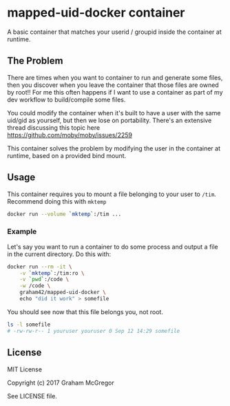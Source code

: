 # mapped-uid-docker container

A basic container that matches your userid / groupid inside the container at
runtime.

## The Problem

There are times when you want to container to run and generate some files, then
you discover when you leave the container that those files are owned by root!!
For me this often happens if I want to use a container as part of my dev
workflow to build/compile some files.

You could modify the container when it's built to have a user with the same
uid/gid as yourself, but then we lose on portability. There's an extensive
thread discussing this topic here https://github.com/moby/moby/issues/2259

This container solves the problem by modifying the user in the container at
runtime, based on a provided bind mount.

## Usage

This container requires you to mount a file belonging to your user to `/tim`.
Recommend doing this with `mktemp`

```sh
docker run --volume `mktemp`:/tim ...
```

### Example

Let's say you want to run a container to do some process and output a file in
the current directory. Do this with:

```sh
docker run --rm -it \
    -v `mktemp`:/tim:ro \
    -v `pwd`:/code \
    -w /code \
    graham42/mapped-uid-docker \
    echo "did it work" > somefile
```

You should see now that this file belongs you, not root.

```sh
ls -l somefile
# -rw-rw-r-- 1 youruser youruser 0 Sep 12 14:29 somefile
```

## License

MIT License

Copyright (c) 2017 Graham McGregor

See LICENSE file.
